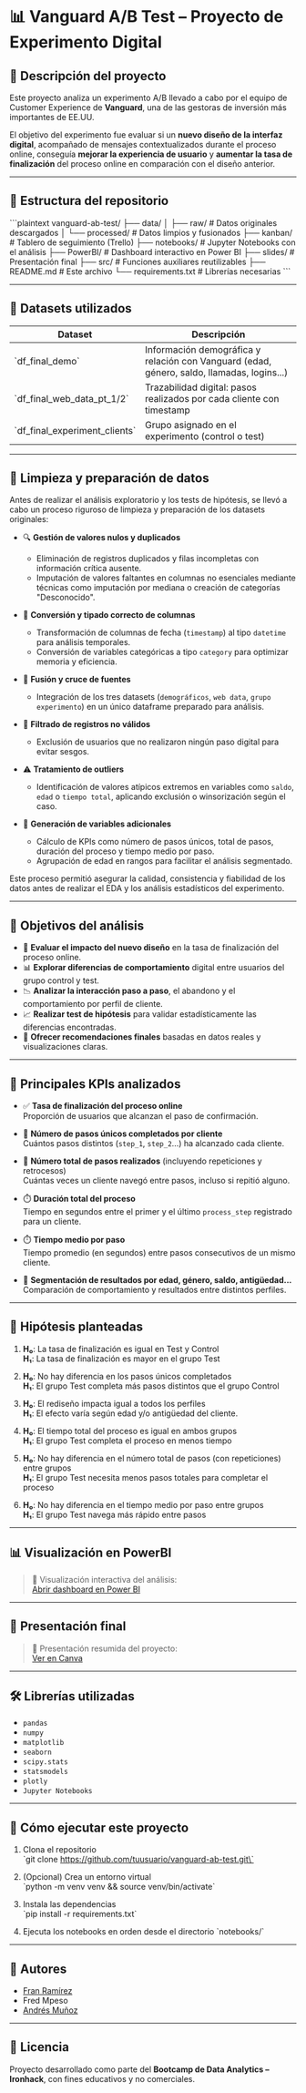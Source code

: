 # 📊 Vanguard A/B Test – Proyecto de Experimento Digital

## 🧠 Descripción del proyecto

Este proyecto analiza un experimento A/B llevado a cabo por el equipo de Customer Experience de **Vanguard**, una de las gestoras de inversión más importantes de EE.UU.

El objetivo del experimento fue evaluar si un **nuevo diseño de la interfaz digital**, acompañado de mensajes contextualizados durante el proceso online, conseguía **mejorar la experiencia de usuario** y **aumentar la tasa de finalización** del proceso online en comparación con el diseño anterior.

---

## 📁 Estructura del repositorio

\`\`\`plaintext
vanguard-ab-test/
├── data/
│   ├── raw/         # Datos originales descargados
│   └── processed/   # Datos limpios y fusionados
├── kanban/          # Tablero de seguimiento (Trello)
├── notebooks/       # Jupyter Notebooks con el análisis
├── PowerBI/         # Dashboard interactivo en Power BI
├── slides/          # Presentación final
├── src/             # Funciones auxiliares reutilizables
├── README.md        # Este archivo
└── requirements.txt # Librerías necesarias
\`\`\`

---

## 🧾 Datasets utilizados

| Dataset                        | Descripción |
|--------------------------------|-------------|
| \`df_final_demo\`                | Información demográfica y relación con Vanguard (edad, género, saldo, llamadas, logins...) |
| \`df_final_web_data_pt_1/2\`     | Trazabilidad digital: pasos realizados por cada cliente con timestamp |
| \`df_final_experiment_clients\`  | Grupo asignado en el experimento (control o test) |

---

## 🧹 Limpieza y preparación de datos

Antes de realizar el análisis exploratorio y los tests de hipótesis, se llevó a cabo un proceso riguroso de limpieza y preparación de los datasets originales:

- 🔍 **Gestión de valores nulos y duplicados**  
  - Eliminación de registros duplicados y filas incompletas con información crítica ausente.
  - Imputación de valores faltantes en columnas no esenciales mediante técnicas como imputación por mediana o creación de categorías "Desconocido".

- 🧮 **Conversión y tipado correcto de columnas**  
  - Transformación de columnas de fecha (`timestamp`) al tipo `datetime` para análisis temporales.
  - Conversión de variables categóricas a tipo `category` para optimizar memoria y eficiencia.

- 🔗 **Fusión y cruce de fuentes**  
  - Integración de los tres datasets (`demográficos`, `web data`, `grupo experimento`) en un único dataframe preparado para análisis.

- 🧪 **Filtrado de registros no válidos**  
  - Exclusión de usuarios que no realizaron ningún paso digital para evitar sesgos.

- ⚠️ **Tratamiento de outliers**  
  - Identificación de valores atípicos extremos en variables como `saldo`, `edad` o `tiempo total`, aplicando exclusión o winsorización según el caso.

- 🧱 **Generación de variables adicionales**  
  - Cálculo de KPIs como número de pasos únicos, total de pasos, duración del proceso y tiempo medio por paso.
  - Agrupación de edad en rangos para facilitar el análisis segmentado.

Este proceso permitió asegurar la calidad, consistencia y fiabilidad de los datos antes de realizar el EDA y los análisis estadísticos del experimento.

---

## 🎯 Objetivos del análisis

- 🧪 **Evaluar el impacto del nuevo diseño** en la tasa de finalización del proceso online.
- 📊 **Explorar diferencias de comportamiento** digital entre usuarios del grupo control y test.
- 📉 **Analizar la interacción paso a paso**, el abandono y el comportamiento por perfil de cliente.
- 📈 **Realizar test de hipótesis** para validar estadísticamente las diferencias encontradas.
- 📌 **Ofrecer recomendaciones finales** basadas en datos reales y visualizaciones claras.

---

## 📌 Principales KPIs analizados

- ✅ **Tasa de finalización del proceso online**  
  Proporción de usuarios que alcanzan el paso de confirmación.

- 🧭 **Número de pasos únicos completados por cliente**  
  Cuántos pasos distintos (`step_1`, `step_2`…) ha alcanzado cada cliente.

- 🔁 **Número total de pasos realizados** (incluyendo repeticiones y retrocesos)  
  Cuántas veces un cliente navegó entre pasos, incluso si repitió alguno.

- ⏱️ **Duración total del proceso**  
  Tiempo en segundos entre el primer y el último `process_step` registrado para un cliente.

- ⏱️ **Tiempo medio por paso**  
  Tiempo promedio (en segundos) entre pasos consecutivos de un mismo cliente.

- 🧓 **Segmentación de resultados por edad, género, saldo, antigüedad...**  
  Comparación de comportamiento y resultados entre distintos perfiles.

---

## 🧪 Hipótesis planteadas

1. **H₀**: La tasa de finalización es igual en Test y Control  
   **H₁**: La tasa de finalización es mayor en el grupo Test

2. **H₀**: No hay diferencia en los pasos únicos completados  
   **H₁**: El grupo Test completa más pasos distintos que el grupo Control

3. **H₀**: El rediseño impacta igual a todos los perfiles  
   **H₁**: El efecto varía según edad y/o antigüedad del cliente.

4. **H₀**: El tiempo total del proceso es igual en ambos grupos  
   **H₁**: El grupo Test completa el proceso en menos tiempo

5. **H₀**: No hay diferencia en el número total de pasos (con repeticiones) entre grupos  
   **H₁**: El grupo Test necesita menos pasos totales para completar el proceso

6. **H₀**: No hay diferencia en el tiempo medio por paso entre grupos  
   **H₁**: El grupo Test navega más rápido entre pasos


---

## 📊 Visualización en PowerBI

> 🧭 Visualización interactiva del análisis:  
> [Abrir dashboard en Power BI](./PowerBI/vanguard_dashboard.pbix)

---

## 📂 Presentación final

> 🎤 Presentación resumida del proyecto:  
> [Ver en Canva](#)

---

## 🛠️ Librerías utilizadas

- `pandas`
- `numpy`
- `matplotlib`
- `seaborn`
- `scipy.stats`
- `statsmodels`
- `plotly`
- `Jupyter Notebooks`

---

## 🚀 Cómo ejecutar este proyecto

1. Clona el repositorio  
   \`git clone https://github.com/tuusuario/vanguard-ab-test.git\`

2. (Opcional) Crea un entorno virtual  
   \`python -m venv venv && source venv/bin/activate\`

3. Instala las dependencias  
   \`pip install -r requirements.txt\`

4. Ejecuta los notebooks en orden desde el directorio \`notebooks/\`

---

## 👥 Autores

- [Fran Ramírez](https://github.com/fran-eliot)  
- Fred Mpeso  
- [Andrés Muñoz](https://github.com/andreuti)  

---

## 📄 Licencia

Proyecto desarrollado como parte del **Bootcamp de Data Analytics – Ironhack**, con fines educativos y no comerciales.

